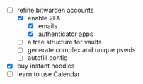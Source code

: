 - [ ] refine bitwarden accounts
	- [x] enable 2FA
		- [x] emails
		- [x] authenticator apps
	- [ ] a tree structure for vaults
	- [ ] generate complex and unique pswds
	- [ ] autofill config
- [x] buy instant noodles
- [ ] learn to use Calendar
<!--stackedit_data:
eyJoaXN0b3J5IjpbMjAxMzQ4MTU3XX0=
-->